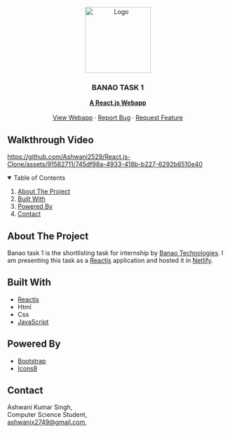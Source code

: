 <!-- PROJECT LOGO -->
<p align="center">
  <img src="https://github.com/Ashwani2529/React.js-Clone/assets/91582711/7999e45f-6e35-490e-b4c4-f860620f2393" alt="Logo" width="150" height="150">
  <h3 align="center">BANAO TASK 1</h3>

  <p align="center">
    <a href="https://reactjs.org/"><strong>A React.js Webapp</strong></a>
    <br />
    <br />
    <a href="https://atg-reactjs-clone.netlify.app">View Webapp</a>
    ·
    <a href="https://github.com/Ashwani2529/React.js-Clone/issues">Report Bug</a>
    ·
    <a href="https://github.com/Ashwani2529/React.js-Clone/issues">Request Feature</a>
  </p>
</p>
<h2>Walkthrough Video</h2>

https://github.com/Ashwani2529/React.js-Clone/assets/91582711/745df98a-4933-418b-b227-6292b6510e40


<!-- TABLE OF CONTENTS -->
<details open="open">
  <summary>Table of Contents</summary>
  <ol>
    <li><a href="#about-the-project">About The Project</a></li>
    <li><a href="#built-with">Built With</a></li>
    <li><a href="#powered-by">Powered By</a></li>
    <li><a href="#contact">Contact</a></li>
  </ol>
</details>



<!-- ABOUT THE PROJECT -->
## About The Project

Banao task 1 is the shortlisting task for internship by [Banao Technologies](https://www.banao.tech/). I am presenting this task as a [Reactjs](https://reactjs.org/) application and hosted it in [Netlify](https://app.netlify.com/). 

## Built With

* [Reactjs](https://reactjs.org/)
* Html
* Css
* [JavaScript](https://www.javascript.com/)


## Powered By

* [Bootstrap](https://getbootstrap.com/)
* [Icons8](https://icons8.com/)



<!-- CONTACT -->
## Contact

Ashwani Kumar Singh,\
Computer Science Student,\
ashwanix2749@gmail.com,


